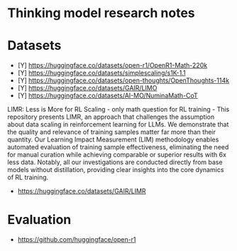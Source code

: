 # Thinking model research notes

# Datasets
- [Y] https://huggingface.co/datasets/open-r1/OpenR1-Math-220k
- [Y] https://huggingface.co/datasets/simplescaling/s1K-1.1
- [Y] https://huggingface.co/datasets/open-thoughts/OpenThoughts-114k
- [Y] https://huggingface.co/datasets/GAIR/LIMO
- [Y] https://huggingface.co/datasets/AI-MO/NuminaMath-CoT

LIMR: Less is More for RL Scaling - only math question for RL training - This repository presents LIMR, an approach that challenges the assumption about data scaling in reinforcement learning for LLMs. We demonstrate that the quality and relevance of training samples matter far more than their quantity. Our Learning Impact Measurement (LIM) methodology enables automated evaluation of training sample effectiveness, eliminating the need for manual curation while achieving comparable or superior results with 6x less data. Notably, all our investigations are conducted directly from base models without distillation, providing clear insights into the core dynamics of RL training.
- https://huggingface.co/datasets/GAIR/LIMR

# Evaluation 
- https://github.com/huggingface/open-r1
  
